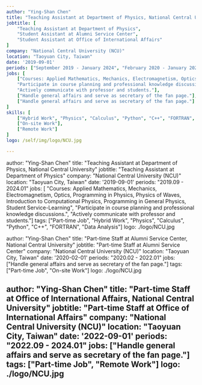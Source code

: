 ```yaml
---
author: "Ying-Shan Chen"
title: "Teaching Assistant at Department of Physics, National Central University"
jobtitle: [
    "Teaching Assistant at Department of Physics", 
    "Student Assistant at Alumni Service Center", 
    "Student Assistant at Office of International Affairs"
]
company: "National Central University (NCU)"
location: "Taoyuan City, Taiwan"
date: '2019-09-01'
periods: ["September 2019 - January 2024", "February 2020 - January 2022", "September 2022 - January 2024"]
jobs: [
    ["Courses: Applied Mathematics, Mechanics, Electromagnetism, Optics, Programming in Physics, Physics of Waves, <a href='./projects_physics/ta_introtocomphysics/'>Introduction to Computational Physics</a>, Programming in General Physics, Student Service-Learning",
    "Participate in course planning and professional knowledge discussions.",
    "Actively communicate with professor and students."], 
    ["Handle general affairs and serve as secretary of the fan page."],
    ["Handle general affairs and serve as secretary of the fan page."]
]
skills: [
    ["Hybrid Work", "Physics", "Calculus", "Python", "C++", "FORTRAN", "Data Analysis"],
    ["On-site Work"],
    ["Remote Work"]
]
logo: /self/img/logo/NCU.jpg

---
```


author: "Ying-Shan Chen"
title: "Teaching Assistant at Department of Physics, National Central University"
jobtitle: "Teaching Assistant at Department of Physics"
company: "National Central University (NCU)"
location: "Taoyuan City, Taiwan"
date: '2019-09-01'
periods: "2019.09 - 2024.01"
jobs: [
    "Courses: Applied Mathematics, Mechanics, Electromagnetism, Optics, Programming in Physics, Physics of Waves, Introduction to Computational Physics, Programming in General Physics, Student Service-Learning",
    "Participate in course planning and professional knowledge discussions.",
    "Actively communicate with professor and students."]
tags: ["Part-time Job", "Hybrid Work", "Physics", "Calculus", "Python", "C++", "FORTRAN", "Data Analysis"]
logo: ./logo/NCU.jpg

author: "Ying-Shan Chen"
title: "Part-time Staff at Alumni Service Center, National Central University"
jobtitle: "Part-time Staff at Alumni Service Center"
company: "National Central University (NCU)"
location: "Taoyuan City, Taiwan"
date: '2020-02-01'
periods: "2020.02 - 2022.01"
jobs: ["Handle general affairs and serve as secretary of the fan page."]
tags: ["Part-time Job", "On-site Work"]
logo: ./logo/NCU.jpg

author: "Ying-Shan Chen"
title: "Part-time Staff at Office of International Affairs, National Central University"
jobtitle: "Part-time Staff at Office of International Affairs"
company: "National Central University (NCU)"
location: "Taoyuan City, Taiwan"
date: '2022-09-01'
periods: "2022.09 - 2024.01"
jobs: ["Handle general affairs and serve as secretary of the fan page."]
tags: ["Part-time Job", "Remote Work"]
logo: ./logo/NCU.jpg
---

